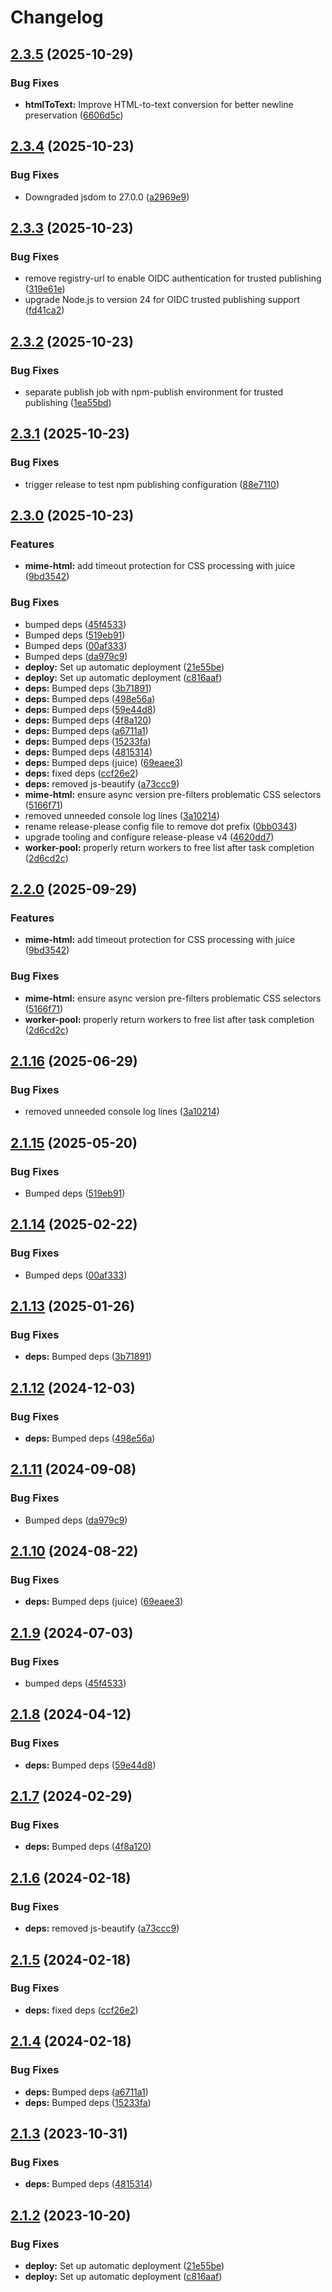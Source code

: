 # Changelog

## [2.3.5](https://github.com/postalsys/email-text-tools/compare/email-text-tools-v2.3.4...email-text-tools-v2.3.5) (2025-10-29)


### Bug Fixes

* **htmlToText:** Improve HTML-to-text conversion for better newline preservation ([6606d5c](https://github.com/postalsys/email-text-tools/commit/6606d5c5b9d3b05f41d54c434f2b68760141dacb))

## [2.3.4](https://github.com/postalsys/email-text-tools/compare/email-text-tools-v2.3.3...email-text-tools-v2.3.4) (2025-10-23)


### Bug Fixes

* Downgraded jsdom to 27.0.0 ([a2969e9](https://github.com/postalsys/email-text-tools/commit/a2969e9399ed6c9d15a85d7d8c11342bc5bf00ce))

## [2.3.3](https://github.com/postalsys/email-text-tools/compare/email-text-tools-v2.3.2...email-text-tools-v2.3.3) (2025-10-23)


### Bug Fixes

* remove registry-url to enable OIDC authentication for trusted publishing ([319e61e](https://github.com/postalsys/email-text-tools/commit/319e61ed7c83af3db4f0a58f4b5b85c296f6f6a6))
* upgrade Node.js to version 24 for OIDC trusted publishing support ([fd41ca2](https://github.com/postalsys/email-text-tools/commit/fd41ca22a959c06eb2df4e8b957a0da86f42d9da))

## [2.3.2](https://github.com/postalsys/email-text-tools/compare/email-text-tools-v2.3.1...email-text-tools-v2.3.2) (2025-10-23)


### Bug Fixes

* separate publish job with npm-publish environment for trusted publishing ([1ea55bd](https://github.com/postalsys/email-text-tools/commit/1ea55bdcfa0726f48d927fb970cf900a4cd4943f))

## [2.3.1](https://github.com/postalsys/email-text-tools/compare/email-text-tools-v2.3.0...email-text-tools-v2.3.1) (2025-10-23)


### Bug Fixes

* trigger release to test npm publishing configuration ([88e7110](https://github.com/postalsys/email-text-tools/commit/88e711007a73a88e0f40b5bfb278826821c1fc6a))

## [2.3.0](https://github.com/postalsys/email-text-tools/compare/email-text-tools-v2.2.0...email-text-tools-v2.3.0) (2025-10-23)


### Features

* **mime-html:** add timeout protection for CSS processing with juice ([9bd3542](https://github.com/postalsys/email-text-tools/commit/9bd35426642c00c20fa1a8ce9c898f7ab7fc7e43))


### Bug Fixes

* bumped deps ([45f4533](https://github.com/postalsys/email-text-tools/commit/45f453390e00a8b5dea00c0ab3a7b4a742e9b3ce))
* Bumped deps ([519eb91](https://github.com/postalsys/email-text-tools/commit/519eb913a2aa91afe2eb1c782186f4f043ce1c55))
* Bumped deps ([00af333](https://github.com/postalsys/email-text-tools/commit/00af333ece8b1e6d14091fda1aea7662f314c721))
* Bumped deps ([da979c9](https://github.com/postalsys/email-text-tools/commit/da979c9feef5c8fd4e08b9967cbffcc058a70677))
* **deploy:** Set up automatic deployment ([21e55be](https://github.com/postalsys/email-text-tools/commit/21e55be18bb2ac1b991ee6000928c429a5b09ddd))
* **deploy:** Set up automatic deployment ([c816aaf](https://github.com/postalsys/email-text-tools/commit/c816aafa0457318cfd84497dfcd4e5628503c5b4))
* **deps:** Bumped deps ([3b71891](https://github.com/postalsys/email-text-tools/commit/3b71891b2c6bcb5d87fb9f583a2aec221bcb142f))
* **deps:** Bumped deps ([498e56a](https://github.com/postalsys/email-text-tools/commit/498e56a011321f2f437c461008724ca07233eb41))
* **deps:** Bumped deps ([59e44d8](https://github.com/postalsys/email-text-tools/commit/59e44d8cb0877e407becac7ef6744a4dfcdba083))
* **deps:** Bumped deps ([4f8a120](https://github.com/postalsys/email-text-tools/commit/4f8a1208b2841d343baf610c1391788b60b4297c))
* **deps:** Bumped deps ([a6711a1](https://github.com/postalsys/email-text-tools/commit/a6711a1938d8e2e75f5afd83b5a8c443be0adb9c))
* **deps:** Bumped deps ([15233fa](https://github.com/postalsys/email-text-tools/commit/15233fa7850f3227bfbc4f06500f0f267e651913))
* **deps:** Bumped deps ([4815314](https://github.com/postalsys/email-text-tools/commit/4815314f9d36da2b2163d6990acc8f68fc1bc356))
* **deps:** Bumped deps (juice) ([69eaee3](https://github.com/postalsys/email-text-tools/commit/69eaee36cceadbbf5ebf23caaf24385c38859a03))
* **deps:** fixed deps ([ccf26e2](https://github.com/postalsys/email-text-tools/commit/ccf26e2f0f8047482b9cc7e71cd0a3e61b286ddc))
* **deps:** removed js-beautify ([a73ccc9](https://github.com/postalsys/email-text-tools/commit/a73ccc97a4acf9bfa7e439939c41869c2554b073))
* **mime-html:** ensure async version pre-filters problematic CSS selectors ([5166f71](https://github.com/postalsys/email-text-tools/commit/5166f714b8532c62aa33c76b2b4e2ac3c8642ca6))
* removed unneeded console log lines ([3a10214](https://github.com/postalsys/email-text-tools/commit/3a1021483029a1c99df122241c4e0f6062b91059))
* rename release-please config file to remove dot prefix ([0bb0343](https://github.com/postalsys/email-text-tools/commit/0bb0343f7c4d35f62b66b159604ba0f19665a177))
* upgrade tooling and configure release-please v4 ([4620dd7](https://github.com/postalsys/email-text-tools/commit/4620dd7d67c70486789af35abb1732ee151545c0))
* **worker-pool:** properly return workers to free list after task completion ([2d6cd2c](https://github.com/postalsys/email-text-tools/commit/2d6cd2c451941932d44d2ce025a5ba867ec66fec))

## [2.2.0](https://github.com/postalsys/email-text-tools/compare/v2.1.16...v2.2.0) (2025-09-29)

### Features

- **mime-html:** add timeout protection for CSS processing with juice ([9bd3542](https://github.com/postalsys/email-text-tools/commit/9bd35426642c00c20fa1a8ce9c898f7ab7fc7e43))

### Bug Fixes

- **mime-html:** ensure async version pre-filters problematic CSS selectors ([5166f71](https://github.com/postalsys/email-text-tools/commit/5166f714b8532c62aa33c76b2b4e2ac3c8642ca6))
- **worker-pool:** properly return workers to free list after task completion ([2d6cd2c](https://github.com/postalsys/email-text-tools/commit/2d6cd2c451941932d44d2ce025a5ba867ec66fec))

## [2.1.16](https://github.com/postalsys/email-text-tools/compare/v2.1.15...v2.1.16) (2025-06-29)

### Bug Fixes

- removed unneeded console log lines ([3a10214](https://github.com/postalsys/email-text-tools/commit/3a1021483029a1c99df122241c4e0f6062b91059))

## [2.1.15](https://github.com/postalsys/email-text-tools/compare/v2.1.14...v2.1.15) (2025-05-20)

### Bug Fixes

- Bumped deps ([519eb91](https://github.com/postalsys/email-text-tools/commit/519eb913a2aa91afe2eb1c782186f4f043ce1c55))

## [2.1.14](https://github.com/postalsys/email-text-tools/compare/v2.1.13...v2.1.14) (2025-02-22)

### Bug Fixes

- Bumped deps ([00af333](https://github.com/postalsys/email-text-tools/commit/00af333ece8b1e6d14091fda1aea7662f314c721))

## [2.1.13](https://github.com/postalsys/email-text-tools/compare/v2.1.12...v2.1.13) (2025-01-26)

### Bug Fixes

- **deps:** Bumped deps ([3b71891](https://github.com/postalsys/email-text-tools/commit/3b71891b2c6bcb5d87fb9f583a2aec221bcb142f))

## [2.1.12](https://github.com/postalsys/email-text-tools/compare/v2.1.11...v2.1.12) (2024-12-03)

### Bug Fixes

- **deps:** Bumped deps ([498e56a](https://github.com/postalsys/email-text-tools/commit/498e56a011321f2f437c461008724ca07233eb41))

## [2.1.11](https://github.com/postalsys/email-text-tools/compare/v2.1.10...v2.1.11) (2024-09-08)

### Bug Fixes

- Bumped deps ([da979c9](https://github.com/postalsys/email-text-tools/commit/da979c9feef5c8fd4e08b9967cbffcc058a70677))

## [2.1.10](https://github.com/postalsys/email-text-tools/compare/v2.1.9...v2.1.10) (2024-08-22)

### Bug Fixes

- **deps:** Bumped deps (juice) ([69eaee3](https://github.com/postalsys/email-text-tools/commit/69eaee36cceadbbf5ebf23caaf24385c38859a03))

## [2.1.9](https://github.com/postalsys/email-text-tools/compare/v2.1.8...v2.1.9) (2024-07-03)

### Bug Fixes

- bumped deps ([45f4533](https://github.com/postalsys/email-text-tools/commit/45f453390e00a8b5dea00c0ab3a7b4a742e9b3ce))

## [2.1.8](https://github.com/postalsys/email-text-tools/compare/v2.1.7...v2.1.8) (2024-04-12)

### Bug Fixes

- **deps:** Bumped deps ([59e44d8](https://github.com/postalsys/email-text-tools/commit/59e44d8cb0877e407becac7ef6744a4dfcdba083))

## [2.1.7](https://github.com/postalsys/email-text-tools/compare/v2.1.6...v2.1.7) (2024-02-29)

### Bug Fixes

- **deps:** Bumped deps ([4f8a120](https://github.com/postalsys/email-text-tools/commit/4f8a1208b2841d343baf610c1391788b60b4297c))

## [2.1.6](https://github.com/postalsys/email-text-tools/compare/v2.1.5...v2.1.6) (2024-02-18)

### Bug Fixes

- **deps:** removed js-beautify ([a73ccc9](https://github.com/postalsys/email-text-tools/commit/a73ccc97a4acf9bfa7e439939c41869c2554b073))

## [2.1.5](https://github.com/postalsys/email-text-tools/compare/v2.1.4...v2.1.5) (2024-02-18)

### Bug Fixes

- **deps:** fixed deps ([ccf26e2](https://github.com/postalsys/email-text-tools/commit/ccf26e2f0f8047482b9cc7e71cd0a3e61b286ddc))

## [2.1.4](https://github.com/postalsys/email-text-tools/compare/v2.1.3...v2.1.4) (2024-02-18)

### Bug Fixes

- **deps:** Bumped deps ([a6711a1](https://github.com/postalsys/email-text-tools/commit/a6711a1938d8e2e75f5afd83b5a8c443be0adb9c))
- **deps:** Bumped deps ([15233fa](https://github.com/postalsys/email-text-tools/commit/15233fa7850f3227bfbc4f06500f0f267e651913))

## [2.1.3](https://github.com/postalsys/email-text-tools/compare/v2.1.2...v2.1.3) (2023-10-31)

### Bug Fixes

- **deps:** Bumped deps ([4815314](https://github.com/postalsys/email-text-tools/commit/4815314f9d36da2b2163d6990acc8f68fc1bc356))

## [2.1.2](https://github.com/postalsys/email-text-tools/compare/v2.1.1...v2.1.2) (2023-10-20)

### Bug Fixes

- **deploy:** Set up automatic deployment ([21e55be](https://github.com/postalsys/email-text-tools/commit/21e55be18bb2ac1b991ee6000928c429a5b09ddd))
- **deploy:** Set up automatic deployment ([c816aaf](https://github.com/postalsys/email-text-tools/commit/c816aafa0457318cfd84497dfcd4e5628503c5b4))
